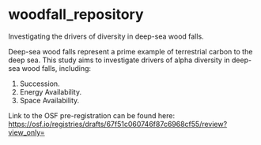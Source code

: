 # woodfall_repository
Investigating the drivers of  diversity in deep-sea wood falls. 

Deep-sea wood falls represent a prime example of terrestrial carbon to the deep sea. 
This study aims to investigate drivers of alpha diversity in deep-sea wood falls, including:
1. Succession. 
2. Energy Availability.
3. Space Availability. 

Link to the OSF pre-registration can be found here:
https://osf.io/registries/drafts/67f51c060746f87c6968cf55/review?view_only=